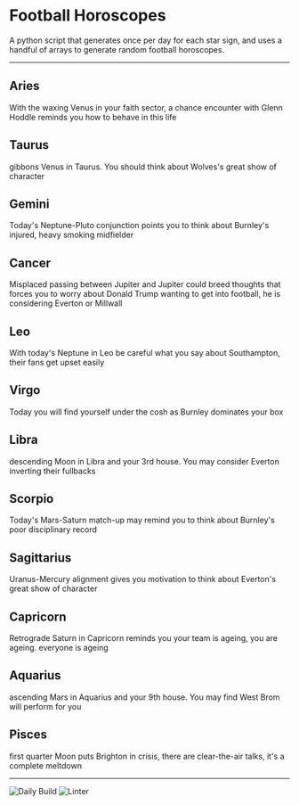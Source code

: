 # Football Horoscopes

A python script that generates once per day for each star sign, and uses a handful of arrays to generate random football horoscopes.

---

<!-- horoscopes_item starts -->
<h2>Aries</h2><p>With the waxing Venus in your faith sector, a chance encounter with Glenn Hoddle reminds you how to behave in this life</p><h2>Taurus</h2><p>gibbons Venus in Taurus. You should think about Wolves's great show of character</p><h2>Gemini</h2><p>Today's Neptune-Pluto conjunction points you to think about Burnley's injured, heavy smoking midfielder</p><h2>Cancer</h2><p>Misplaced passing between Jupiter and Jupiter could breed thoughts that forces you to worry about Donald Trump wanting to get into football, he is considering Everton or Millwall</p><h2>Leo</h2><p>With today's Neptune in Leo be careful what you say about Southampton, their fans get upset easily</p><h2>Virgo</h2><p>Today you will find yourself under the cosh as Burnley dominates your box</p><h2>Libra</h2><p>descending Moon in Libra and your 3rd house. You may consider Everton inverting their fullbacks</p><h2>Scorpio</h2><p>Today's Mars-Saturn match-up may remind you to think about Burnley's poor disciplinary record</p><h2>Sagittarius</h2><p>Uranus-Mercury alignment gives you motivation to think about Everton's great show of character</p><h2>Capricorn</h2><p>Retrograde Saturn in Capricorn reminds you your team is ageing, you are ageing. everyone is ageing</p><h2>Aquarius</h2><p>ascending Mars in Aquarius and your 9th house. You may find West Brom will perform for you</p><h2>Pisces</h2><p>first quarter Moon puts Brighton in crisis, there are clear-the-air talks, it's a complete meltdown</p>
<!-- horoscopes_item ends -->

---

![Daily Build](https://github.com/MatBenfield/horofootball.thechels.uk/workflows/Daily%20Build/badge.svg) ![Linter](https://github.com/MatBenfield/horofootball.thechels.uk/workflows/Linter/badge.svg)
